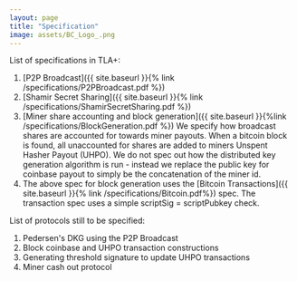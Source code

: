 ```yaml
---
layout: page
title: "Specification"
image: assets/BC_Logo_.png
---
```


List of specifications in TLA+:

1. [P2P Broadcast]({{ site.baseurl }}{% link /specifications/P2PBroadcast.pdf %})
1. [Shamir Secret Sharing]({{ site.baseurl }}{% link /specifications/ShamirSecretSharing.pdf %})
1. [Miner share accounting and block generation]({{ site.baseurl }}{%link /specifications/BlockGeneration.pdf %}) We specify how
   broadcast shares are accounted for towards miner payouts. When a
   bitcoin block is found, all unaccounted for shares are added to
   miners Unspent Hasher Payout (UHPO). We do not spec out how the
   distributed key generation algorithm is run - instead we replace the
   public key for coinbase payout to simply be the concatenation of
   the miner id.
1. The above spec for block generation uses the [Bitcoin Transactions]({{ site.baseurl }}{% link /specifications/Bitcoin.pdf%}) spec. The transaction spec uses a simple scriptSig = scriptPubkey check.


List of protocols still to be specified:

1. Pedersen's DKG using the P2P Broadcast
1. Block coinbase and UHPO transaction constructions
1. Generating threshold signature to update UHPO transactions
1. Miner cash out protocol
